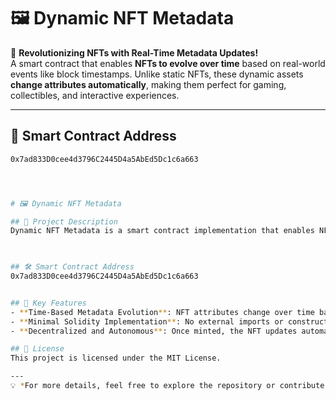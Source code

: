 # 🖼️ Dynamic NFT Metadata  

🚀 **Revolutionizing NFTs with Real-Time Metadata Updates!**  
A smart contract that enables **NFTs to evolve over time** based on real-world events like block timestamps. Unlike static NFTs, these dynamic assets **change attributes automatically**, making them perfect for gaming, collectibles, and interactive experiences.  

---

## 🔗 Smart Contract Address  
```bash
0x7ad833D0cee4d3796C2445D4a5AbEd5Dc1c6a663




# 🖼️ Dynamic NFT Metadata  

## 📌 Project Description  
Dynamic NFT Metadata is a smart contract implementation that enables NFTs to evolve over time based on real-time events, such as block timestamps. Unlike traditional static NFTs, these NFTs dynamically update their attributes without requiring user input, making them ideal for applications like gaming, collectibles, and time-sensitive digital assets.  

  

## 🛠️ Smart Contract Address  
0x7ad833D0cee4d3796C2445D4a5AbEd5Dc1c6a663


## 🚀 Key Features  
- **Time-Based Metadata Evolution**: NFT attributes change over time based on predefined conditions.  
- **Minimal Solidity Implementation**: No external imports or constructors, ensuring efficiency and simplicity.  
- **Decentralized and Autonomous**: Once minted, the NFT updates automatically without manual interaction.  

## 📜 License  
This project is licensed under the MIT License.  

---
💡 *For more details, feel free to explore the repository or contribute to improvements!*  
